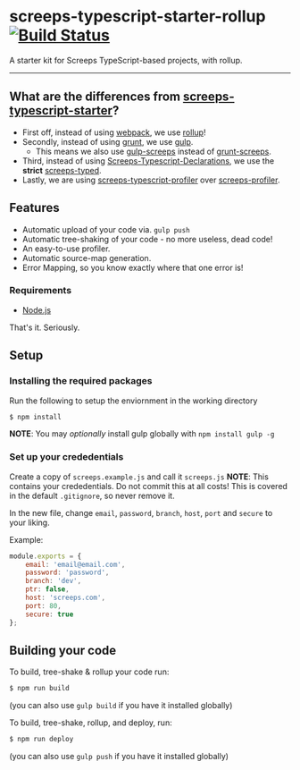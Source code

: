 # screeps-typescript-starter-rollup [![Build Status](https://travis-ci.org/lurr/screeps-typescript-starter-rollup.svg?branch=master)](https://travis-ci.org/lurr/screeps-typescript-starter-rollup)
A starter kit for Screeps TypeScript-based projects, with rollup.

-----

## What are the differences from [screeps-typescript-starter](https://github.com/screepers/screeps-typescript-starter)?
- First off, instead of using [webpack](https://webpack.js.org/), we use [rollup](https://rollupjs.org/)!
- Secondly, instead of using [grunt](https://gruntjs.com/), we use [gulp](https://gulpjs.com/).
  - This means we also use [gulp-screeps](https://www.npmjs.com/package/gulp-screeps) instead of [grunt-screeps](https://www.npmjs.com/package/grunt-screeps).
- Third, instead of using [Screeps-Typescript-Declarations](https://github.com/screepers/Screeps-Typescript-Declarations), we use the **strict** [screeps-typed](https://github.com/wmulligan/screeps-typed).
- Lastly, we are using [screeps-typescript-profiler](https://github.com/screepers/screeps-typescript-profiler) over [screeps-profiler](https://github.com/screepers/screeps-profiler).

## Features
- Automatic upload of your code via. `gulp push`
- Automatic tree-shaking of your code - no more useless, dead code!
- An easy-to-use profiler.
- Automatic source-map generation.
- Error Mapping, so you know exactly where that one error is!

### Requirements

* [Node.js](https://nodejs.org/en/)

That's it. Seriously.

## Setup


### Installing the required packages

Run the following to setup the enviornment in the working directory

```bash
$ npm install
```
**NOTE**: You may *optionally* install gulp globally with `npm install gulp -g`

### Set up your crededentials

Create a copy of `screeps.example.js` and call it `screeps.js`
**NOTE**: This contains your crededentials. Do not commit this at all costs! This is covered in the default `.gitignore`, so never remove it.

In the new file, change `email`, `password`, `branch`, `host`, `port` and `secure` to your liking.

Example:
```js
module.exports = {
    email: 'email@email.com',
    password: 'password',
    branch: 'dev',
    ptr: false,
    host: 'screeps.com',
    port: 80,
    secure: true
};
```

## Building your code

To build, tree-shake & rollup your code run:
```bash
$ npm run build
```
(you can also use `gulp build` if you have it installed globally)


To build, tree-shake, rollup, and deploy, run:
```bash
$ npm run deploy
```
(you can also use `gulp push` if you have it installed globally)
